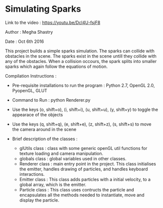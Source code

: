 # Simulating Sparks
Link to the video : https://youtu.be/Dcl4U-fsjF8

Author : Megha Shastry

Date   : Oct 6th 2016

This project builds a simple sparks simulation. The sparks can collide with obstacles in the scene. 
The sparks exist in the scene untill they collide with any of the obstacles. When a collision occours, 
the spark splits into smaller sparks which again follow the equations of motion.

Compilation Instructions :

* Pre-requisite installations to run the program :
	Python 2.7, OpenGL 2.0, PyopenGL, GLUT

* Command to Run :
	python Renderer.py

* Use the keys (o, shift+o), (i, shift+i), (u, shift+u), (y, shift+y) to toggle the appearace of the objects

* Use the keys (q, shift+q), (e, shift+e), (z, shift+z), (s, shift+s) to move the camera around in the scene

* Brief description of the classes :

	* glUtils class  : class with some generic openGL util functions for texture loading and camera manipulation.
	* globals class  : global variables used in other classes.
	* Renderer class : main entry point in the project. This class initialises the emitter, handles drawing of particles,
		               and handles keyboard interactions.
	* Emitter class  : This class adds particles with a initial velocity, to a global array, which is the emitter.
	* Particle class : This class uses contructs the particle and encapsulates all the methods needed to instantiate, 
					   move and display the particle.


